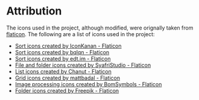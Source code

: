 # Attribution
The icons used in the project, although modified, were orignally taken from <a href="https://flaticon.com">flaticon</a>. The following are a list of icons used in the project:
- <a href="https://www.flaticon.com/free-icons/sort" title="sort icons">Sort icons created by IconKanan - Flaticon</a>
- <a href="https://www.flaticon.com/free-icons/sort" title="sort icons">Sort icons created by bqlqn - Flaticon</a>
- <a href="https://www.flaticon.com/free-icons/sort" title="sort icons">Sort icons created by edt.im - Flaticon</a>
- <a href="https://www.flaticon.com/free-icons/file-and-folder" title="file and folder icons">File and folder icons created by SyafriStudio - Flaticon</a>
- <a href="https://www.flaticon.com/free-icons/list" title="list icons">List icons created by Chanut - Flaticon</a>
- <a href="https://www.flaticon.com/free-icons/grid" title="grid icons">Grid icons created by mattbadal - Flaticon</a>
- <a href="https://www.flaticon.com/free-icons/image-processing" title="image processing icons">Image processing icons created by BomSymbols - Flaticon</a>
- <a href="https://www.flaticon.com/free-icons/folder" title="folder icons">Folder icons created by Freepik - Flaticon</a>
